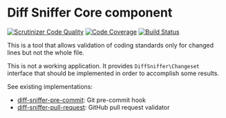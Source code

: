 Diff Sniffer Core component
===========================

[![Scrutinizer Code Quality](https://scrutinizer-ci.com/g/morozov/diff-sniffer-core/badges/quality-score.png)](https://scrutinizer-ci.com/g/morozov/diff-sniffer-core/)
[![Code Coverage](https://scrutinizer-ci.com/g/morozov/diff-sniffer-core/badges/coverage.png)](https://scrutinizer-ci.com/g/morozov/diff-sniffer-core/)
[![Build Status](https://travis-ci.org/morozov/diff-sniffer-core.png)](https://travis-ci.org/morozov/diff-sniffer-core)

This is a tool that allows validation of coding standards only for changed lines but not the whole file.

This is not a working application. It provides `DiffSniffer\Changeset` interface that should be implemented in order to accomplish some results.

See existing implementations:
* [diff-sniffer-pre-commit](https://github.com/morozov/diff-sniffer-pre-commit): Git pre-commit hook
* [diff-sniffer-pull-request](https://github.com/morozov/diff-sniffer-pull-request): GitHub pull request validator
